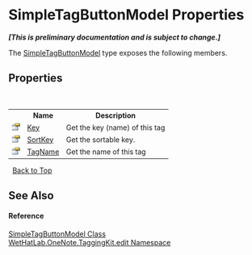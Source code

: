 # SimpleTagButtonModel Properties
 _**\[This is preliminary documentation and is subject to change.\]**_

The <a href="270c4707-489f-5ccb-888d-fffc769b4d26">SimpleTagButtonModel</a> type exposes the following members.


## Properties
&nbsp;<table><tr><th></th><th>Name</th><th>Description</th></tr><tr><td>![Public property](media/pubproperty.gif "Public property")</td><td><a href="182403b8-40bd-c27d-3057-fbd5bea3af2d">Key</a></td><td>
Get the key (name) of this tag</td></tr><tr><td>![Public property](media/pubproperty.gif "Public property")</td><td><a href="a34ad375-dad9-4c23-f79a-d99b0b360afb">SortKey</a></td><td>
Get the sortable key.</td></tr><tr><td>![Public property](media/pubproperty.gif "Public property")</td><td><a href="1208752c-a77e-9197-40e3-665fd85c492a">TagName</a></td><td>
Get the name of this tag</td></tr></table>&nbsp;
<a href="#simpletagbuttonmodel-properties">Back to Top</a>

## See Also


#### Reference
<a href="270c4707-489f-5ccb-888d-fffc769b4d26">SimpleTagButtonModel Class</a><br /><a href="60ca3730-00cd-fce3-4009-523f3952fd9e">WetHatLab.OneNote.TaggingKit.edit Namespace</a><br />